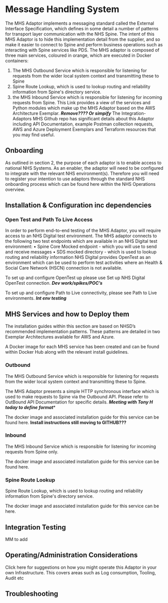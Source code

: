 # Message Handling System

The MHS Adaptor implements a messaging standard called the External Interface Specification, which defines in some detail a number of patterns for transport layer communication with the NHS Spine. The intent of this MHS Adaptor is to hide this implementation detail from the supplier, and so make it easier to connect to Spine and perform business operations such as interacting with Spine services like PDS.
The MHS adaptor is composed of three main services, coloured in orange, which are executed in Docker containers:
1.	The MHS Outbound Service which is responsible for listening for requests from the wider local system context and transmitting these to Spine
2.	Spine Route Lookup, which is used to lookup routing and reliability information from Spine's directory service.
3.	the MHS Inbound Service which is responsible for listening for incoming requests from Spine.
This Link provides a view of the services and Python modules which make up the MHS Adaptor based on the AWS Architecture Exemplar.  ***Remove???? Or simpify***
The Integration-Adaptors MHS Github repo has significant details about this Adaptor including API Documentation, example Postman collection requests, AWS and Azure Deployment Exemplars and Terraform resources that you may find useful.  



## Onboarding
As outlined in section 2, the purpose of each adaptor is to enable access to national NHS Systems.  As an enabler, the adaptor will need to be configured to integrate with the relevant NHS environment(s).  Therefore you will need to register your intention to use adaptors through the standard NHS onboarding process which can be found here within the NHS Operations overview. 


## Installation & Configuration inc dependencies 

### Open Test and Path To Live Access

In order to perform end-to-end testing of the MHS Adaptor, you will require access to an NHS Digital test environment. The MHS adaptor connects to the following two test endpoints which are available in an NHS Digital test environment:
•	Spine Core Mocked endpoint - which you will use to send and receive messages
•	SDS mocked directory - which is used to lookup routing and reliability information
NHS Digital provides OpenTest as an environment which can be used to perform test activities where an Health & Social Care Network (HSCN) connection is not available. 


To set up and configure OpenTest up please use Set up NHS Digital OpenTest connection.  ***Dev work/spikes/POC’s***

To set up and configure Path to Live connectivity, please see Path to Live environments.  ***Int env testing***



## MHS Services and how to Deploy them

The installation guides within this section are based on NHSD’s recommended implementation patterns.  These patterns are detailed in two Exemplar Architectures available for AWS and Azure. 

A Docker image for each MHS service has been created and can be found within Docker Hub along with the relevant install guidelines.

### Outbound
The MHS Outbound Service which is responsible for listening for requests from the wider local system context and transmitting these to Spine.

The MHS Adaptor presents a simple HTTP synchronous interface which is used to make requests to Spine via the Outbound API.
Please refer to OutBound API Documentation for specific details.  ***Meeting with Tony H today to define format****  

The docker image and associated installation guide for this service can be found here.  ****Install instructions still moving to GITHUB???****


### Inbound
The MHS Inbound Service which is responsible for listening for incoming requests from Spine only.

The docker image and associated installation guide for this service can be found  here.


### Spine Route Lookup
Spine Route Lookup, which is used to lookup routing and reliability information from Spine's directory service.

The docker image and associated installation guide for this service can be here.


## Integration Testing
MM to add

## Operating/Administration Considerations

Click here for suggestions on how you might operate this Adaptor in your own Infrastructure.  This covers areas such as Log consumption, Tooling, Audit etc 

## Troubleshooting
